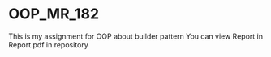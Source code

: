 # OOP_MR_182
This is my assignment for OOP about builder pattern
You can view Report in Report.pdf in repository
